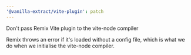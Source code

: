 ```yaml
---
'@vanilla-extract/vite-plugin': patch
---
```


Don't pass Remix Vite plugin to the vite-node compiler

Remix throws an error if it's loaded without a config file, which is what we do when we initialise the vite-node compiler.
